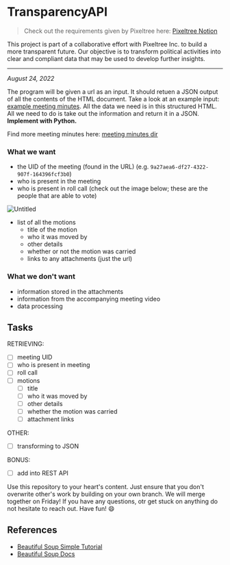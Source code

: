 # TransparencyAPI 

> Check out the requirements given by Pixeltree here: [Pixeltree Notion](https://pixeltree.notion.site/City-Council-Scraping-34a2f5a24d59400faf9a128f2653ebf2)

This project is part of a collaborative effort with Pixeltree Inc. to build a more transparent future. Our objective is to transform political activities into clear and compliant data that may be used to develop further insights.

---

*August 24, 2022*

The program will be given a url as an input. It should retuen a JSON output of all the contents of the HTML document. Take a look at an example input:
[example meeting minutes](https://pub-calgary.escribemeetings.com/Meeting.aspx?Id=9a27aea6-df27-4322-907f-164396fcf3b0&Agenda=PostMinutes&lang=English).
All the data we need is in this structured HTML. All we need to do is take out the information and return it in a JSON. **Implement with Python.**

Find more meeting minutes here: [meeting minutes dir](https://pub-calgary.escribemeetings.com/?Expanded=Audit%20Committee&Year=2022)

### What we want

- the UID of the meeting (found in the URL) (e.g. `9a27aea6-df27-4322-907f-164396fcf3b0`)
- who is present in the meeting
- who is present in roll call (check out the image below; these are the people that are able to vote)

![Untitled](https://pixeltree.notion.site/image/https%3A%2F%2Fs3-us-west-2.amazonaws.com%2Fsecure.notion-static.com%2Feaa43fa3-4202-4d4e-a8c7-41aca3afb547%2FUntitled.png?table=block&id=de67cb23-656c-452d-816e-203ccfe11102&spaceId=42923d5a-a9d1-4f96-bd75-1d60d5709922&width=2000&userId=&cache=v2)

- list of all the motions
    - title of the motion
    - who it was moved by
    - other details
    - whether or not the motion was carried
    - links to any attachments (just the url)

### What we don't want

- information stored in the attachments
- information from the accompanying meeting video
- data processing

## Tasks

RETRIEVING:
- [ ] meeting UID
- [ ] who is present in meeting
- [ ] roll call
- [ ] motions
  - [ ] title
  - [ ] who it was moved by
  - [ ] other details
  - [ ] whether the motion was carried
  - [ ] attachment links

OTHER:
- [ ] transforming to JSON

BONUS:
- [ ] add into REST API

Use this repository to your heart's content. Just ensure that you don't overwrite other's work by building on your own branch. We will merge together on Friday! If you have any questions, otr get stuck on anything do not hesitate to reach out. Have fun! :smile:

## References
- [Beautiful Soup Simple Tutorial](https://realpython.com/beautiful-soup-web-scraper-python/)
- [Beautiful Soup Docs](https://www.crummy.com/software/BeautifulSoup/bs4/doc/)

